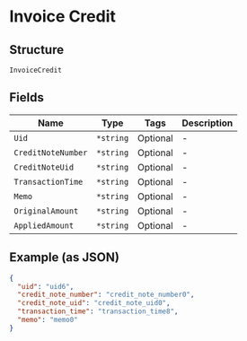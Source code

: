 
# Invoice Credit

## Structure

`InvoiceCredit`

## Fields

| Name | Type | Tags | Description |
|  --- | --- | --- | --- |
| `Uid` | `*string` | Optional | - |
| `CreditNoteNumber` | `*string` | Optional | - |
| `CreditNoteUid` | `*string` | Optional | - |
| `TransactionTime` | `*string` | Optional | - |
| `Memo` | `*string` | Optional | - |
| `OriginalAmount` | `*string` | Optional | - |
| `AppliedAmount` | `*string` | Optional | - |

## Example (as JSON)

```json
{
  "uid": "uid6",
  "credit_note_number": "credit_note_number0",
  "credit_note_uid": "credit_note_uid0",
  "transaction_time": "transaction_time8",
  "memo": "memo0"
}
```

